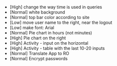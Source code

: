 - [High]   change the way time is used in queries
- [Normal] white background
- [Normal] top bar color according to site
- [Low]    move user name to the right, near the logout
- [Low]    make font: Arial
- [Normal] Pie chart in hours (not minutes)
- [High]   Pie chart on the right
- [High]   Activity - input on the horizontal
- [High]   Activity - table with the last 10-20 inputs
- [Normal] Translate App to RO
- [Normal] Encrypt passwords
